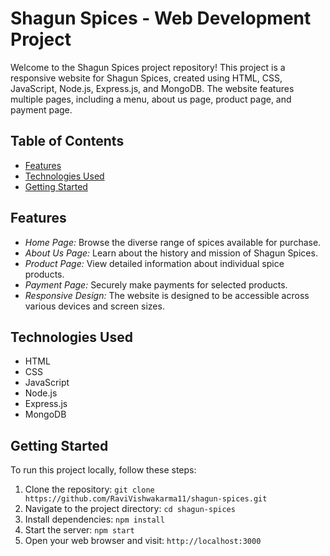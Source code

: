 # Shagun Spices - Web Development Project

Welcome to the Shagun Spices project repository! This project is a responsive website for Shagun Spices, created using HTML, CSS, JavaScript, Node.js, Express.js, and MongoDB. The website features multiple pages, including a menu, about us page, product page, and payment page.

## Table of Contents

- [Features](#features)
- [Technologies Used](#technologies-used)
- [Getting Started](#getting-started)

## Features

- *Home Page:* Browse the diverse range of spices available for purchase.
- *About Us Page:* Learn about the history and mission of Shagun Spices.
- *Product Page:* View detailed information about individual spice products.
- *Payment Page:* Securely make payments for selected products.
- *Responsive Design:* The website is designed to be accessible across various devices and screen sizes.

## Technologies Used

- HTML
- CSS
- JavaScript
- Node.js
- Express.js
- MongoDB

## Getting Started

To run this project locally, follow these steps:

1. Clone the repository: `git clone https://github.com/RaviVishwakarma11/shagun-spices.git`
2. Navigate to the project directory: `cd shagun-spices`
3. Install dependencies: `npm install`
4. Start the server: `npm start`
5. Open your web browser and visit: `http://localhost:3000`



